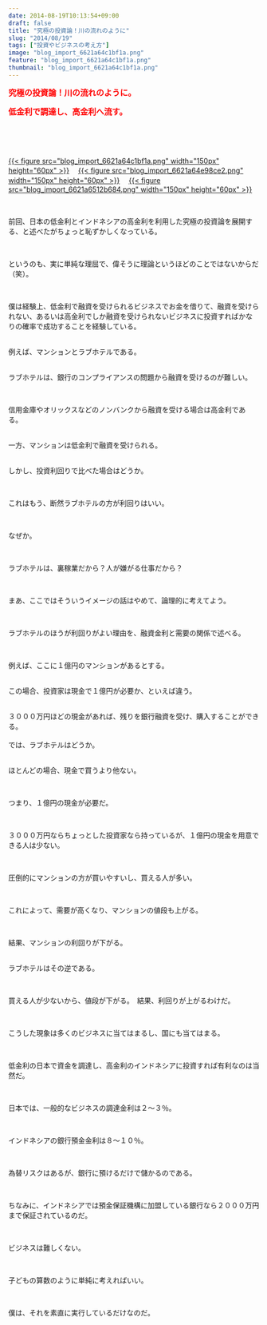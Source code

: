 ```yaml
---
date: 2014-08-19T10:13:54+09:00
draft: false
title: "究極の投資論！川の流れのように"
slug: "2014/08/19"
tags: ["投資やビジネスの考え方"]
image: "blog_import_6621a64c1bf1a.png"
feature: "blog_import_6621a64c1bf1a.png"
thumbnail: "blog_import_6621a64c1bf1a.png"
---
```

<p><font color="#ff0000" size="3"><strong>究極の投資論！川の流れのように。</strong></font></p><p><font color="#ff0000" size="3"><strong>低金利で調達し、高金利へ流す。</strong></font></p><br/><br/><p><br/><a href="blog_import_6621a64d4d678.png">{{< figure src="blog_import_6621a64c1bf1a.png" width="150px" height="60px" >}}</a> 　<a href="blog_import_6621a64fca369.png">{{< figure src="blog_import_6621a64e98ce2.png" width="150px" height="60px" >}}</a> 　<a href="blog_import_6621a652746b8.png">{{< figure src="blog_import_6621a6512b684.png" width="150px" height="60px" >}}</a> <br/></p><br/><p>前回、日本の低金利とインドネシアの高金利を利用した究極の投資論を展開する、と述べたがちょっと恥ずかしくなっている。</p><br/><p>というのも、実に単純な理屈で、偉そうに理論というほどのことではないからだ（笑）。</p><br/><p>僕は経験上、低金利で融資を受けられるビジネスでお金を借りて、融資を受けられない、あるいは高金利でしか融資を受けられないビジネスに投資すればかなりの確率で成功することを経験している。</p><p><br/>例えば、マンションとラブホテルである。</p><p><br/>ラブホテルは、銀行のコンプライアンスの問題から融資を受けるのが難しい。</p><br/><p>信用金庫やオリックスなどのノンバンクから融資を受ける場合は高金利である。</p><p><br/>一方、マンションは低金利で融資を受けられる。</p><p><br/>しかし、投資利回りで比べた場合はどうか。</p><br/><p>これはもう、断然ラブホテルの方が利回りはいい。</p><br/><p>なぜか。</p><br/><p>ラブホテルは、裏稼業だから？人が嫌がる仕事だから？</p><br/><p>まあ、ここではそういうイメージの話はやめて、論理的に考えてよう。</p><br/><p>ラブホテルのほうが利回りがよい理由を、融資金利と需要の関係で述べる。</p><br/><p>例えば、ここに１億円のマンションがあるとする。</p><p><br/>この場合、投資家は現金で１億円が必要か、といえば違う。</p><p><br/>３０００万円ほどの現金があれば、残りを銀行融資を受け、購入することができる。<br/><br/>では、ラブホテルはどうか。</p><p><br/>ほとんどの場合、現金で買うより他ない。</p><br/><p>つまり、１億円の現金が必要だ。</p><br/><p>３０００万円ならちょっとした投資家なら持っているが、１億円の現金を用意できる人は少ない。</p><br/><p>圧倒的にマンションの方が買いやすいし、買える人が多い。</p><br/><p>これによって、需要が高くなり、マンションの値段も上がる。</p><br/><p>結果、マンションの利回りが下がる。</p><p><br/>ラブホテルはその逆である。</p><br/><p>買える人が少ないから、値段が下がる。　結果、利回りが上がるわけだ。</p><br/><p>こうした現象は多くのビジネスに当てはまるし、国にも当てはまる。</p><br/><p>低金利の日本で資金を調達し、高金利のインドネシアに投資すれば有利なのは当然だ。</p><br/><p>日本では、一般的なビジネスの調達金利は２～３％。</p><br/><p>インドネシアの銀行預金金利は８～１０％。</p><br/><p>為替リスクはあるが、銀行に預けるだけで儲かるのである。</p><br/><p>ちなみに、インドネシアでは預金保証機構に加盟している銀行なら２０００万円まで保証されているのだ。</p><br/><p>ビジネスは難しくない。</p><br/><p>子どもの算数のように単純に考えればいい。</p><br/><p>僕は、それを素直に実行しているだけなのだ。</p><br/><br/><br/><br/><br/>

